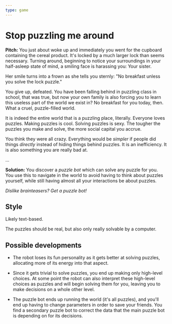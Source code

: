 ```yaml
---
type: game
---
```


# Stop puzzling me around

**Pitch:** You just about woke up and immediately you went for the
cupboard containing the cereal product.  It's locked by a much larger
lock than seems necessary.  Turning around, beginning to notice your
surroundings in your half-asleep state of mind, a smiling face is
harassing you: Your sister.

Her smile turns into a frown as she tells you sternly: "No breakfast
unless you solve the lock puzzle."

You give up, defeated.  You have been falling behind in puzzling class in
school, that was true, but now your own family is also forcing you to
learn this useless part of the world we exist in?  No breakfast for
you today, then.  What a cruel, puzzle-filled world.

It is indeed the entire world that is a puzzling place, literally.
Everyone loves puzzles.  Making puzzles is cool.  Solving puzzles is
sexy.  The tougher the puzzles you make and solve, the more social
capital you accrue.

You think they were all crazy.  Everything would be *simpler* if people
did things *directly* instead of hiding things behind puzzles.  It is an
inefficiency.  It is also something you are really bad at.

...

**Solution:** You discover a *puzzle bot* which can solve any puzzle for
you.  You use this to navigate in the world to avoid having to think
about puzzles yourself, while still having almost all your interactions
be about puzzles.

*Dislike brainteasers?  Get a puzzle bot!*


## Style

Likely text-based.

The puzzles should be real, but also only really solvable by a computer.


## Possible developments

- The robot loses its fun personality as it gets better at solving
  puzzles, allocating more of its energy into that aspect.

- Since it gets trivial to solve puzzles, you end up making only
  high-level choices.  At some point the robot can also interpret these
  high-level choices as puzzles and will begin solving them for you,
  leaving you to make decisions on a whole other level.

- The puzzle bot ends up running the world (it's all puzzles), and
  you'll end up having to change parameters in order to save your
  friends.  You find a secondary puzzle bot to correct the data that the
  main puzzle bot is depending on for its decisions.
